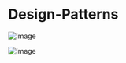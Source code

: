 # Design-Patterns
![image](https://github.com/user-attachments/assets/8a432fc2-9b43-437d-875f-0eacebf11ef0)


![image](https://github.com/user-attachments/assets/57f63cac-e439-4c95-888b-f4b3a5c56b17)


